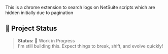 This is a chrome extension to search logs on NetSuite scripts which are hidden initially due to pagination
## 🚧 Project Status

> **Status:** 🚧 Work in Progress  
> I'm still building this. Expect things to break, shift, and evolve quickly!
